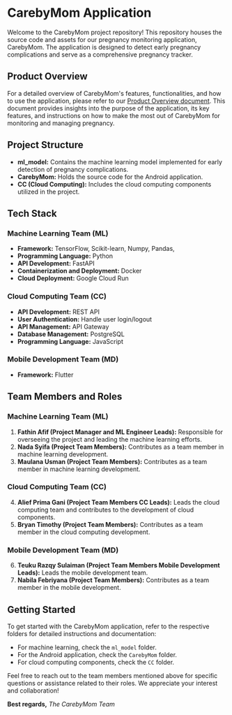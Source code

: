 # CarebyMom Application
Welcome to the CarebyMom project repository! This repository houses the source code and assets for our pregnancy monitoring application, CarebyMom. The application is designed to detect early pregnancy complications and serve as a comprehensive pregnancy tracker.

## Product Overview
For a detailed overview of CarebyMom's features, functionalities, and how to use the application, please refer to our [Product Overview document](https://www.canva.com/design/DAF3T99zRBs/YcpFYc3wX7YMPd_9kf28Yw/). This document provides insights into the purpose of the application, its key features, and instructions on how to make the most out of CarebyMom for monitoring and managing pregnancy.

## Project Structure
- **ml_model:** Contains the machine learning model implemented for early detection of pregnancy complications.
- **CarebyMom:** Holds the source code for the Android application.
- **CC (Cloud Computing):** Includes the cloud computing components utilized in the project.

## Tech Stack
### Machine Learning Team (ML)
- **Framework:** TensorFlow, Scikit-learn, Numpy, Pandas, 
- **Programming Language:** Python
- **API Development:** FastAPI
- **Containerization and Deployment:** Docker
- **Cloud Deployment:** Google Cloud Run

### Cloud Computing Team (CC)
- **API Development:** REST API
- **User Authentication:** Handle user login/logout
- **API Management:** API Gateway
- **Database Management:** PostgreSQL
- **Programming Language:** JavaScript

### Mobile Development Team (MD)
- **Framework:** Flutter

## Team Members and Roles
### Machine Learning Team (ML)
1. **Fathin Afif (Project Manager and ML Engineer Leads):** Responsible for overseeing the project and leading the machine learning efforts.
2. **Nada Syifa (Project Team Members):** Contributes as a team member in machine learning development.
3. **Maulana Usman (Project Team Members):** Contributes as a team member in machine learning development.

### Cloud Computing Team (CC)
4. **Alief Prima Gani (Project Team Members CC Leads):** Leads the cloud computing team and contributes to the development of cloud components.
5. **Bryan Timothy (Project Team Members):** Contributes as a team member in the cloud computing development.

### Mobile Development Team (MD)
6. **Teuku Razqy Sulaiman (Project Team Members Mobile Development Leads):** Leads the mobile development team.
7. **Nabila Febriyana (Project Team Members):** Contributes as a team member in the mobile development.

## Getting Started
To get started with the CarebyMom application, refer to the respective folders for detailed instructions and documentation:
- For machine learning, check the `ml_model` folder.
- For the Android application, check the `CarebyMom` folder.
- For cloud computing components, check the `CC` folder.

Feel free to reach out to the team members mentioned above for specific questions or assistance related to their roles.
We appreciate your interest and collaboration!

**Best regards,**
*The CarebyMom Team*
